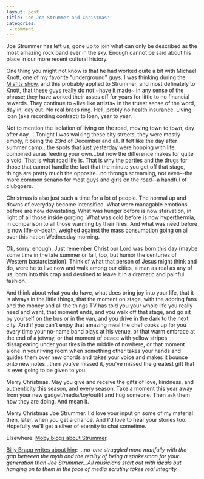 ```yaml
---
layout: post
title: 'on Joe Strummer and Christmas'
categories:
 - comment
---
```


Joe Strummer has left us, gone up to join what can only be described as the most amazing rock band ever in the sky. Enough cannot be said about his place in our more recent cultural history.




One thing you might not know is that he had worked quite a bit with Michael Knott, one of my favorite "underground" guys. I was thinking during the <a href="http://www.danielsjourney.com/index.php?archive=blog_2002_12_15.xml&id_pass=63">Misfits show</a>, and this probably applied to Strummer, and most definately to Knott, that these guys really do not ~have it made~ in any sense of the phrase; they have worked their asses off for years for little to no financial rewards. They continue to ~live like artists~ in the truest sense of the word, day in, day out. No real brass ring. Hell, probly no health insurance. Living loan (aka recording contract) to loan, year to year.



Not to mention the isolation of living on the road, moving town to town, day after day. ...Tonight I was walking these city streets, they were mostly empty, it being the 23rd of December and all. It felt like the day after summer camp...the spots that just yesterday were hopping with life, combined auras feeding your own...but now the difference makes for quite a void. That is what road life is. That is why the parties and the drugs for those that cannot handle the fact that the minute you get off that stage, things are pretty much the opposite...no throngs screaming, not even--the more common senario for most guys and girls on the road--a handful of clubgoers.



Christmas is also just such a time for a lot of people. The normal up and downs of everyday become intensified. What were managable emotions before are now devastating. What was hunger before is now starvation, in light of all those inside gorging. What was cold before is now hyperthermia, in comparison to all those warming by their fires. And what was need before is now life-or-death, weighed against the mass consumption going on all over this nation Wednesday morning. 



Ok, sorry, enough. Just remember Christ our Lord was born this day (maybe some time in the late summer or fall, too, but humor the centuries of Western bastardization). Think of what that person of Jesus might think and do, were he to live now and walk among our cities, a man as real as any of us, born into this crap and destined to leave it in a dramatic and painful fashion. 



And think about what you do have, what does bring joy into your life, that it is always in the little things, that the moment on stage, with the adoring fans and the money and all the things TV has told you your whole life you really need and want, that moment ends, and you walk off that stage, and go sit by yourself on the bus or in the van, and you drive in the dark to the next city. And if you can't enjoy that amazing meal the chef cooks up for you every time your no-name band plays at his venue, or that warm embrace at the end of a jetway, or that moment of peace with yellow stripes dissapearing under your tires in the middle of nowhere, or that moment alone in your living room when something other takes your hands and guides them over new chords and takes your voice and makes it bounce onto new notes...then you've missed it, you've missed the greatest gift that is ever going to be given to you.



Merry Christmas. May you give and receive the gifts of love, kindness, and authenticity this season, and every season. Take a moment this year away from your new gadget/media/toy/outfit and hug someone. Then ask them how they are doing. And mean it.



Merry Christmas Joe Strummer. I'd love your input on some of my material then, later, when you get a chance. And I'd love to hear your stories too. Hopefully we'll get a sliver of eternity to chat sometime.



Elsewhere: <a href="http://www.moby.com/cms/viewdiary.asp?Diary_ID=1131&ViewType=Next">Moby blogs about Strummer</a>.

<a href="http://news.bbc.co.uk/2/hi/entertainment/2602083.stm">Billy Bragg writes about him</a>: <i>...no-one struggled more manfully with the gap between the myth and the reality of being a spokesman for your generation than Joe Strummer...All musicians start out with ideals but hanging on to them in the face of media scrutiny takes real integrity.</i>

